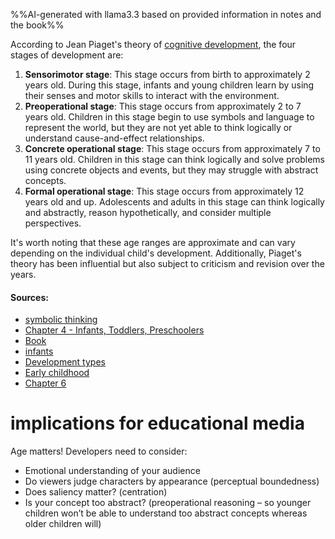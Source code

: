 %%AI-generated with llama3.3 based on provided information in notes and the book%%

According to Jean Piaget's theory of [cognitive development](Definitions/Development%20types.md), the four stages of development are:

1. **Sensorimotor stage**: This stage occurs from birth to approximately 2 years old. During this stage, infants and young children learn by using their senses and motor skills to interact with the environment.
2. **Preoperational stage**: This stage occurs from approximately 2 to 7 years old. Children in this stage begin to use symbols and language to represent the world, but they are not yet able to think logically or understand cause-and-effect relationships.
3. **Concrete operational stage**: This stage occurs from approximately 7 to 11 years old. Children in this stage can think logically and solve problems using concrete objects and events, but they may struggle with abstract concepts.
4. **Formal operational stage**: This stage occurs from approximately 12 years old and up. Adolescents and adults in this stage can think logically and abstractly, reason hypothetically, and consider multiple perspectives.

It's worth noting that these age ranges are approximate and can vary depending on the individual child's development. Additionally, Piaget's theory has been influential but also subject to criticism and revision over the years.

#### Sources:
- [symbolic thinking](obsidian://open?vault=Documents&file=symbolic%20thinking)
- [Chapter 4 - Infants, Toddlers, Preschoolers](obsidian://open?vault=Documents&file=Chapter%204%20-%20Infants%2C%20Toddlers%2C%20Preschoolers)
- [Book](obsidian://open?vault=Documents&file=Book)
- [infants](obsidian://open?vault=Documents&file=infants)
- [Development types](obsidian://open?vault=Documents&file=Development%20types)
- [Early childhood](obsidian://open?vault=Documents&file=Early%20childhood)
- [Chapter 6](obsidian://open?vault=Documents&file=Chapter%206)

# implications for educational media
Age matters! Developers need to consider:

* Emotional understanding of your audience
* Do viewers judge characters by appearance (perceptual boundedness)
* Does saliency matter? (centration)
* Is your concept too abstract? (preoperational reasoning – so younger children won’t be able to understand too abstract concepts whereas older children will)